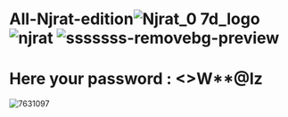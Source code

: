 # All-Njrat-edition![Njrat_0 7d_logo](https://github.com/user-attachments/assets/bfb07920-344a-4f7e-8b0e-f1e10e11a439) ![njrat](https://github.com/user-attachments/assets/dc12958e-4205-4257-a424-c7a682ae48cb) ![sssssss-removebg-preview](https://github.com/user-attachments/assets/c0fb09ef-6b58-44b4-93dd-8563e1dd05c5) 

  # Here your password : <>W**@lz 
![7631097](https://github.com/user-attachments/assets/62ea2ea0-060a-4b3d-8563-358fa40de3cd)
